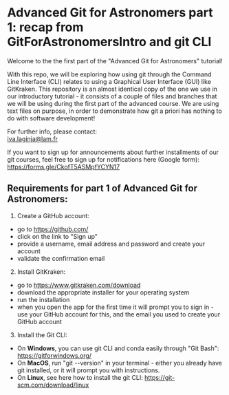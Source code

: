 # Advanced Git for Astronomers part 1: recap from GitForAstronomersIntro and git CLI
Welcome to the the first part of the "Advanced Git for Astronomers" tutorial!

With this repo, we will be exploring how using git through the Command Line Interface (CLI) relates to using a
Graphical User Interface (GUI) like GitKraken. This repository is an almost identical copy of the one we use in our 
introductory tutorial - it consists of a couple of files and branches that we will be using during the first part of 
the advanced course. We are using text files on purpose, in order to demonstrate how git a priori has nothing to do with
software development!

For further info, please contact:  
iva.laginja@lam.fr

If you want to sign up for announcements about further installments of our git courses, 
feel free to sign up for notifications here (Google form):  
https://forms.gle/CkofT5ASMpfYCYN17


## Requirements for part 1 of Advanced Git for Astronomers:

1. Create a GitHub account:
  - go to https://github.com/
  - click on the link to "Sign up"
  - provide a username, email address and password and create your account
  - validate the confirmation email
  
2. Install GitKraken:
  - go to https://www.gitkraken.com/download
  - download the appropriate installer for your operating system
  - run the installation
  - when you open the app for the first time it will prompt you to sign in - use your GitHub account for this, and 
  the email you used to create your GitHub account
  
3. Install the Git CLI:
  - On **Windows**, you can use git CLI and conda easily through "Git Bash": https://gitforwindows.org/
  - On **MacOS**, run "git --version" in your terminal - either you already have git installed, or it will prompt you with instructions.
  - On **Linux**, see here how to install the git CLI: https://git-scm.com/download/linux

